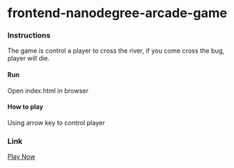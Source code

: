 frontend-nanodegree-arcade-game
===============================

### Instructions
The game is control a player to cross the river, if you come cross the bug, player will die. 

#### Run
Open index.html in browser

#### How to play
Using arrow key to control player 

### Link
[Play Now](https://variony.github.io/Classic-Arcade-Game-Clone/)